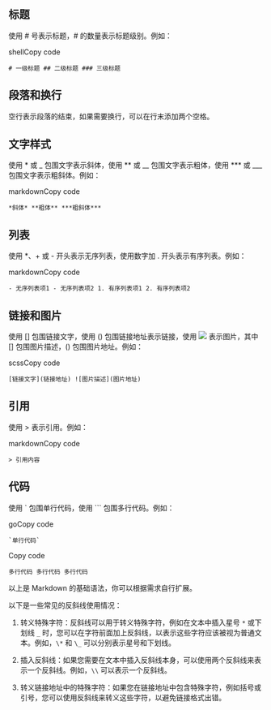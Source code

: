 ## 标题

使用 # 号表示标题，# 的数量表示标题级别。例如：

shellCopy code

`# 一级标题 ## 二级标题 ### 三级标题`

## 段落和换行

空行表示段落的结束，如果需要换行，可以在行末添加两个空格。

## 文字样式

使用 * 或 _ 包围文字表示斜体，使用 ** 或 __ 包围文字表示粗体，使用 *** 或 ___ 包围文字表示粗斜体。例如：

markdownCopy code

`*斜体* **粗体** ***粗斜体***`

## 列表

使用 *、+ 或 - 开头表示无序列表，使用数字加 . 开头表示有序列表。例如：

markdownCopy code

`- 无序列表项1 - 无序列表项2 1. 有序列表项1 2. 有序列表项2`

## 链接和图片

使用 [] 包围链接文字，使用 () 包围链接地址表示链接，使用 ![](https://chat.openai.com/c/94d09b82-535d-4362-8649-0e91a41a6c9e) 表示图片，其中 [] 包围图片描述，() 包围图片地址。例如：

scssCopy code

`[链接文字](链接地址) ![图片描述](图片地址)`

## 引用

使用 > 表示引用。例如：

markdownCopy code

`> 引用内容`

## 代码

使用 \` 包围单行代码，使用 \`\`\` 包围多行代码。例如：

goCopy code

`` `单行代码` ``

Copy code

`多行代码 多行代码 多行代码`

以上是 Markdown 的基础语法，你可以根据需求自行扩展。

以下是一些常见的反斜线使用情况：

1.  转义特殊字符：反斜线可以用于转义特殊字符，例如在文本中插入星号 `*` 或下划线 `_` 时，您可以在字符前面加上反斜线，以表示这些字符应该被视为普通文本。例如，`\*` 和 `\_` 可以分别表示星号和下划线。
    
2.  插入反斜线：如果您需要在文本中插入反斜线本身，可以使用两个反斜线来表示一个反斜线。例如，`\\` 可以表示一个反斜线。
    
3.  转义链接地址中的特殊字符：如果您在链接地址中包含特殊字符，例如括号或引号，您可以使用反斜线来转义这些字符，以避免链接格式出错。